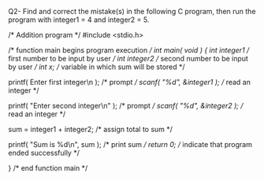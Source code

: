 Q2-   Find and correct the mistake(s) in the following C program, then run the program with integer1 = 4 and integer2 = 5.
	
/* Addition program */
#include <stdio.h>

/* function main begins program execution */
int main( void )
{
   int integer1 /* first number to be input by user  */
   int integer2 /* second number to be input by user */
   int x;      /* variable in which sum will be stored */ 

   printf( Enter first integer\n ); /* prompt */
   scanf( "%d", &integer1 );        /* read an integer */

   printf( "Enter second integer\n" ); /* prompt */
   scanf( "%d", &integer2 );           /* read an integer */
   
   sum = integer1 + integer2; /* assign total to sum */

   printf( "Sum is %d\n", sum ); /* print sum */
   return 0; /* indicate that program ended successfully */

} /* end function main */
